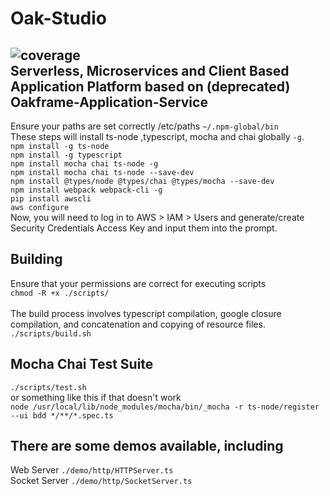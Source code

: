 Oak-Studio
======
![coverage](https://img.shields.io/badge/Coverage-70%25-e0dc5e) \
Serverless, Microservices and Client Based Application Platform based on (deprecated) Oakframe-Application-Service
------
Ensure your paths are set correctly
/etc/paths `~/.npm-global/bin` \
These steps will install ts-node ,typescript, mocha and chai globally `-g`. \
`npm install -g ts-node` \
`npm install -g typescript` \
`npm install mocha chai ts-node -g` \
`npm install mocha chai ts-node --save-dev` \
`npm install @types/node @types/chai @types/mocha --save-dev` \
`npm install webpack webpack-cli -g` \
`pip install awscli` \
`aws configure` \
Now, you will need to log in to AWS > IAM > Users and generate/create Security Credentials Access Key and input them into the prompt.

Building
------
Ensure that your permissions are correct for executing scripts\
`chmod -R +x ./scripts/`\
\
The build process involves typescript compilation, google closure compilation, and concatenation and copying of resource files.\
`./scripts/build.sh`

Mocha Chai Test Suite
------
`./scripts/test.sh` \
or something like this if that doesn't work\
`node /usr/local/lib/node_modules/mocha/bin/_mocha -r ts-node/register --ui bdd */**/*.spec.ts`

There are some demos available, including
------
Web Server `./demo/http/HTTPServer.ts` \
Socket Server `./demo/http/SocketServer.ts`